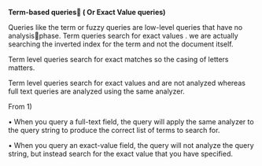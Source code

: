 **Term-based queries \( Or Exact Value queries\)**

Queries like the term or fuzzy queries are low-level queries that have no analysisphase. Term queries search for exact values . we are actually searching the inverted index for the term and not the document itself.

Term level queries search for exact matches so the casing of letters matters.

Term level  queries search for exact values and are not analyzed whereas full text queries are analyzed using the same analyzer.





From 1\)

• When you query a full-text field, the query will apply the same analyzer to the query string to produce the correct list of terms to search for.

• When you query an exact-value field, the query will not analyze the query string, but instead search for the exact value that you have specified.


